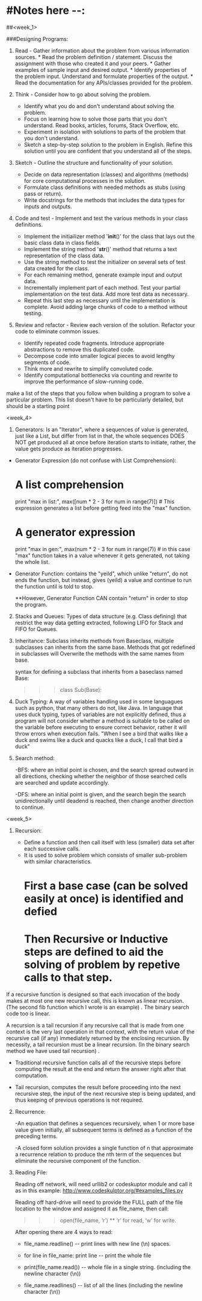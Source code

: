 #Notes here --: 
=====================================================================================================

##<week_1>

###Designing Programs:

1. Read - Gather information about the problem from various information sources.
		*	Read the problem definition / statement. Discuss the assignment with those who created it and your peers.
		*	Gather examples of sample input and desired output.
		*	Identify properties of the problem input. Understand and formulate properties of the output.
		*	Read the documentation for any APIs/classes provided for the problem.
	
	
2. Think - Consider how to go about solving the problem.
	- Identify what you do and don't understand about solving the problem.
	- Focus on learning how to solve those parts that you don't understand. Read books, articles, forums, Stack Overflow, etc.
	- Experiment in isolation with solutions to parts of the problem that you don't understand.
	- Sketch a step-by-step solution to the problem in English. Refine this solution until you are confident 
	  that you understand all of the steps.
	  
3. Sketch - Outline the structure and functionality of your solution.
	- Decide on data representation (classes) and algorithms (methods) for core computational processes in the solution.
	- Formulate class definitions with needed methods as stubs (using pass or return).
	- Write docstrings for the methods that includes the data types for inputs and outputs.
	
4. Code and test - Implement and test the various methods in your class definitions.
	- Implement the initiailizer method '__init__()' for the class that lays out the basic class data in class fields.
	- Implement the string method '__str__()' method that returns a text representation of the class data.
	- Use the string method to test the initializer on several sets of test data created for the class.
	- For each remaining method, generate example input and output data.
	- Incrementally implement part of each method. Test your partial implementation on the test data. 
	  Add more test data as necessary.
	- Repeat this last step as necessary until the implementation is complete. 
	  Avoid adding large chunks of code to a method without testing.
	  
5. Review and refactor - Review each version of the solution. Refactor your code to eliminate common issues.
	- Identify repeated code fragments. Introduce appropriate abstractions to remove this duplicated code.
	- Decompose code into smaller logical pieces to avoid lengthy segments of code.
	- Think more and rewrite to simplify convoluted code.
	- Identify computational bottlenecks via counting and rewrite to improve the performance of slow-running code.
	
make a list of the steps that you follow when building a program to solve a particular problem. 
This list doesn't have to be particularly detailed, but should be a starting point

>>>>>>>>>>>>>>>>>>>>>>>>>>>>>>>>>>>>>>>>>>>>>>>>>>>>>>>>>>>>>>>>>>>>>>>>>>>>>>>>>>>>>>>>>>>>>>>>>>>>>>>>>>>>>>>>>>

<week_4>

1. Generators:
	Is an "Iterator", where a sequences of value is generated, just like a List, but differ from list in that, the whole
	sequences DOES NOT get produced all at once before iteration starts to initiate, rather, the value gets produce as
	iteration progresses.

 - Generator Expression (do not confuse with List Comprehension):
 	# A list comprehension
    print "max in list:", max([num * 2 - 3 for num in range(7)]) 
		# This expression generates a list before getting feed into the "max" function.

	# A generator expression
	print "max in gen:", max(num * 2 - 3 for num in range(7)) 
		# in this case "max" function takes in a value whenever it gets generated, not taking the whole list.

 - Generator Function:
 	contains the "yeild", which unlike "return", do not ends the function, but instead, gives (yeild) a value
	and continue to run the function until is told to stop.
	
	**However, Generator Function CAN contain "return" in order to stop the program.


2. Stacks and Queues:
	Types of data structure (e.g. Class defining) that restrict the way data getting extracted, 
	following LIFO for Stack and FIFO for Queues.
	
3. Inheritance:
	Subclass inherits methods from Baseclass, multiple subclasses can inherits from the same base.
	Methods that got redefined in subclasses will Overwrite the methods with the same names from base.
	
	syntax for defining a subclass that inherits from a baseclass named Base:
	
	>>> class Sub(Base):
	

4. Duck Typing:
	A way of variables handling used in some languagues such as python, that many others do not, like Java.
	In language that uses duck typing, types of variables are not explicitly defined, thus a program will not
	consider whether a method is suitable to be called on the variable before executing to ensure correct behavior, 
	rather it will throw errors when execution fails.
	"When I see a bird that walks like a duck and swims like a duck and quacks like a duck, I call that bird a duck"
	

5. Search method:
	
	-BFS: where an initial point is chosen, and the search spread outward in all directions, checking whether 
	      the neighbor of those searched cells are searched and update accordingly.
	
	-DFS: where an initial point is given, and the search begin	the search unidirectionally until deadend is reached,
	      then change another direction to continue.

>>>>>>>>>>>>>>>>>>>>>>>>>>>>>>>>>>>>>>>>>>>>>>>>>>>>>>>>>>>>>>>>>>>>>>>>>>>>>>>>>>>>>>>>>>>>>>>>>>>>>>>>>>>>>>>>>>>>

<week_5>

1. Recursion:

	- Define a function and then call itself with less (smaller) data set after each successive calls.
	- It is used to solve problem which consists of smaller sub-problem with similar characteristics.
		# First a base case (can be solved easily at once) is identified and defied
		# Then Recursive or Inductive steps are defined to aid the solving of problem by repetive calls to that step.
		

If a recursive function is designed so that each invocation of the body makes at most one new recursive call, this is
known as linear recursion. (The second fib function which I wrote is an example) . The binary search code too is linear. 

A recursion is a tail recursion if any recursive call that is made from one context is the very
last operation in that context, with the return value of the recursive call (if any) immediately returned 
by the enclosing recursion. By necessity, a tail recursion must be a linear recursion. 
(In the binary search method we have used tail recursion) . 

- Traditional recursive function calls all of the recursive steps before computing the result at the end 
and return the answer right after that computation.

- Tail recursion, computes the result before proceeding into the next recursive step, the input of the next 
recursive step is being updated, and thus keeping of previous operations is not required. 


2. Recurrence:

	-An equation that defines a sequences recursively, when 1 or more base value given initially, 
	all subsequent terms is defined as a function of the preceding terms.

	-A closed form solution provides a single function of n that approximate a recurrence relation 
	to produce the nth term of the sequences but eliminate the recursive component of the function.	

3. Reading File:

	Reading off network, will need urllib2 or codeskuptor module and call it as in this example:
	http://www.codeskulptor.org/#examples_files.py

	Reading off hard-drive will need to provide the FULL path of the file location to the window 
	and assigned it as file_name, then call: 

	>>> open(file_name, ‘r’)
	** ‘r’ for read, ‘w’ for write.

	After opening there are 4 ways to read:

	- file_name.readline() -- print lines with new line (\n) spaces.

	- for line in file_name:
		print line  -- print the whole file

	- print(file_name.read()) -- whole file in a single string. (including  the newline character (\n))

	- file_name.readlines() -- list of all the lines (including  the newline character (\n))
